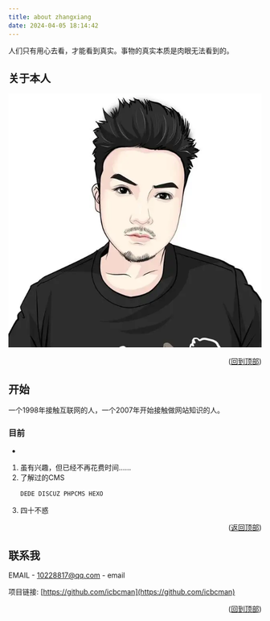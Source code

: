 ```yaml
---
title: about zhangxiang
date: 2024-04-05 18:14:42
---
```


人们只有用心去看，才能看到真实。事物的真实本质是肉眼无法看到的。

<div id="top"></div>
<!--
*** 感谢查看我的介绍！:D
-->



<!-- 关于本人 -->

## 关于本人



![](../pic/profile.png)

<p align="right">(<a href="#top">回到顶部</a>)</p>

<!-- 开始 -->

## 开始

一个1998年接触互联网的人，一个2007年开始接触做网站知识的人。

### 目前

* 

1. 虽有兴趣，但已经不再花费时间……
2. 了解过的CMS
   ```sh
   DEDE DISCUZ PHPCMS HEXO
   ```
3. 四十不惑

<p align="right">(<a href="#top">返回顶部</a>)</p>

## 联系我

EMAIL - [10228817@qq.com](Email:10228817@qq.com) - email

项目链接: [https://github.com/icbcman](https://github.com/icbcman)

<p align="right">(<a href="#top">回到顶部</a>)</p>



<!-- END-->



